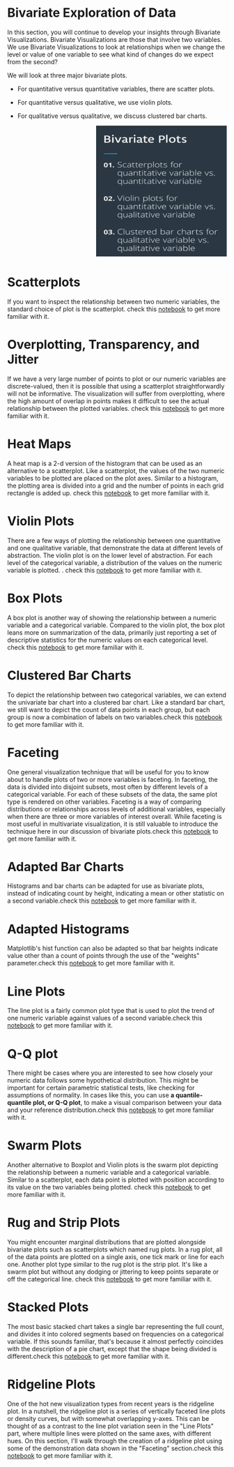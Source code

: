 
# Bivariate Exploration of Data

In this section, you will continue to develop your insights through Bivariate Visualizations. 
Bivariate Visualizations are those that involve two variables. We use Bivariate Visualizations to look at relationships when we change the level or value of one variable to see what kind of changes do we expect from the second?  

We will look at three major bivariate plots. 

* For quantitative versus quantitative variables, there are scatter plots. 

* For quantitative versus qualitative, we use violin plots. 

* For qualitative versus qualitative, we discuss clustered bar charts. 



 <p align="right">
  <img src="../img/26.PNG" alt="" width="300" height="300" >
 </p>
 
# Scatterplots

If you want to inspect the relationship between two numeric variables, the standard choice of plot is the scatterplot. check this [notebook](https://github.com/A2Amir/Data-Visualization-in-Data-Science-Process/blob/master/Code/Scatterplots%20and%20Correlation.ipynb) to get more familiar with it.

# Overplotting, Transparency, and Jitter

If we have a very large number of points to plot or our numeric variables are discrete-valued, then it is possible that using a scatterplot straightforwardly will not be informative. The visualization will suffer from overplotting, where the high amount of overlap in points makes it difficult to see the actual relationship between the plotted variables. check this [notebook](https://github.com/A2Amir/Data-Visualization-in-Data-Science-Process/blob/master/Code/%20Overplotting%2C%20Transparency%2C%20and%20Jitter.ipynb) to get more familiar with it.

# Heat Maps

A heat map is a 2-d version of the histogram that can be used as an alternative to a scatterplot. Like a scatterplot, the values of the two numeric variables to be plotted are placed on the plot axes. Similar to a histogram, the plotting area is divided into a grid and the number of points in each grid rectangle is added up. check this [notebook](https://github.com/A2Amir/Data-Visualization-in-Data-Science-Process/blob/master/Code/Heat%20Maps.ipynb) to get more familiar with it.

# Violin Plots

There are a few ways of plotting the relationship between one quantitative and one qualitative variable, that demonstrate the data at different levels of abstraction. The violin plot is on the lower level of abstraction. For each level of the categorical variable, a distribution of the values on the numeric variable is plotted. . check this [notebook](https://github.com/A2Amir/Data-Visualization-in-Data-Science-Process/blob/master/Code/Violin%20Plots.ipynb) to get more familiar with it.

# Box Plots

A box plot is another way of showing the relationship between a numeric variable and a categorical variable. Compared to the violin plot, the box plot leans more on summarization of the data, primarily just reporting a set of descriptive statistics for the numeric values on each categorical level. check this [notebook](https://github.com/A2Amir/Data-Visualization-in-Data-Science-Process/blob/master/Code/Box%20Plots.ipynb) to get more familiar with it.

# Clustered Bar Charts
To depict the relationship between two categorical variables, we can extend the univariate bar chart into a clustered bar chart. Like a standard bar chart, we still want to depict the count of data points in each group, but each group is now a combination of labels on two variables.check this [notebook](https://github.com/A2Amir/Data-Visualization-in-Data-Science-Process/blob/master/Code/%20Clustered%20Bar%20Charts.ipynb) to get more familiar with it.

# Faceting

One general visualization technique that will be useful for you to know about to handle plots of two or more variables is faceting. In faceting, the data is divided into disjoint subsets, most often by different levels of a categorical variable. For each of these subsets of the data, the same plot type is rendered on other variables. Faceting is a way of comparing distributions or relationships across levels of additional variables, especially when there are three or more variables of interest overall. While faceting is most useful in multivariate visualization, it is still valuable to introduce the technique here in our discussion of bivariate plots.check this [notebook](https://github.com/A2Amir/Data-Visualization-in-Data-Science-Process/blob/master/Code/Faceting.ipynb) to get more familiar with it.

# Adapted Bar Charts

Histograms and bar charts can be adapted for use as bivariate plots, instead of indicating count by height, indicating a mean or other statistic on a second variable.check this [notebook](https://github.com/A2Amir/Data-Visualization-in-Data-Science-Process/blob/master/Code/Adapted%20Bar%20Charts.ipynb) to get more familiar with it.

# Adapted Histograms


Matplotlib's hist function can also be adapted so that bar heights indicate value other than a count of points through the use of the "weights" parameter.check this [notebook](https://github.com/A2Amir/Data-Visualization-in-Data-Science-Process/blob/master/Code/Adapted%20Histograms.ipynb) to get more familiar with it.


# Line Plots

The line plot is a fairly common plot type that is used to plot the trend of one numeric variable against values of a second variable.check this [notebook](https://github.com/A2Amir/Data-Visualization-in-Data-Science-Process/blob/master/Code/Line%20Plots.ipynb) to get more familiar with it.

# Q-Q plot
There might be cases where you are interested to see how closely your numeric data follows some hypothetical distribution. This might be important for certain parametric statistical tests, like checking for assumptions of normality. In cases like this, you can use **a quantile-quantile plot, or Q-Q plot**, to make a visual comparison between your data and your reference distribution.check this [notebook](https://github.com/A2Amir/Data-Visualization-in-Data-Science-Process/blob/master/Code/Q-Q%20Plots.ipynb) to get more familiar with it.

# Swarm Plots

Another alternative to Boxplot and Violin plots is the swarm plot depicting the relationship between a numeric variable and a categorical variable. Similar to a scatterplot, each data point is plotted with position according to its value on the two variables being plotted. check this [notebook](https://github.com/A2Amir/Data-Visualization-in-Data-Science-Process/blob/master/Code/Swarm%20Plots.ipynb) to get more familiar with it.

# Rug and Strip Plots

You might encounter marginal distributions that are plotted alongside bivariate plots such as scatterplots which named rug plots. In a rug plot, all of the data points are plotted on a single axis, one tick mark or line for each one. Another plot type similar to the rug plot is the strip plot. It's like a swarm plot but without any dodging or jittering to keep points separate or off the categorical line.
check this [notebook](https://github.com/A2Amir/Data-Visualization-in-Data-Science-Process/blob/master/Code/Rug%20and%20Strip%20Plots.ipynb) to get more familiar with it.

# Stacked Plots

The most basic stacked chart takes a single bar representing the full count, and divides it into colored segments based on frequencies on a categorical variable. If this sounds familiar, that's because it almost perfectly coincides with the description of a pie chart, except that the shape being divided is different.check this [notebook](https://github.com/A2Amir/Data-Visualization-in-Data-Science-Process/blob/master/Code/Stacked%20Plots.ipynb) to get more familiar with it.

# Ridgeline Plots

One of the hot new visualization types from recent years is the ridgeline plot. In a nutshell, the ridgeline plot is a series of vertically faceted line plots or density curves, but with somewhat overlapping y-axes. This can be thought of as a contrast to the line plot variation seen in the "Line Plots" part, where multiple lines were plotted on the same axes, with different hues. On this section, I'll walk through the creation of a ridgeline plot using some of the demonstration data shown in the "Faceting" section.check this [notebook]() to get more familiar with it.
